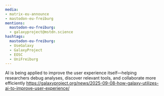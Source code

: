 ```yaml
---
media:
- matrix-eu-announce
- mastodon-eu-freiburg
mentions:
  mastodon-eu-freiburg:
  - galaxyproject@mstdn.science
hashtags:
  mastodon-eu-freiburg:
  - UseGalaxy
  - GalaxyProject
  - EOSC
  - UniFreiburg
---
```

AI is being applied to improve the user experience itself—helping researchers debug analyses, discover relevant tools, and collaborate more efficiently
https://galaxyproject.org/news/2025-09-08-how-galaxy-utilizes-ai-to-improve-user-experience/